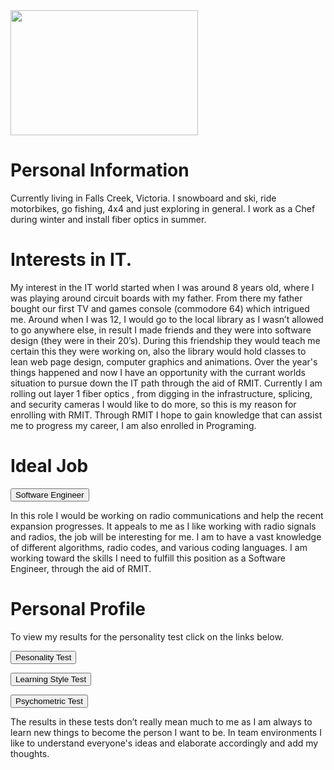 <!DOCTYPE html>
<html>
<head>
<title>"Zorren Miller"</title>
</head>
<body>
<img src="C:\Users\Zorren\Documents\UNI\Ass1" width="300" height="200">
<h1>Personal Information </h1>
<p>Currently living in Falls Creek, Victoria.   I snowboard and ski, ride motorbikes, go fishing, 4x4 and just exploring in general.
   I work as a Chef during winter and install fiber optics in summer.</p>


 
<h1>Interests in IT.</h1>  

<p> My interest in the IT world started when I was around 8 years old, where I was playing around circuit boards with my father.  From there my father bought our first TV and games console (commodore 64) which intrigued me.  Around when I was 12, I would go to the local library as I wasn’t allowed to go anywhere else, in result I made friends and they were into software design (they were in their 20’s).  During this friendship they would teach me certain this they were working on, also the library would hold classes to lean web page design, computer graphics and animations.  Over the year's things happened and now I have an opportunity with the currant worlds situation to pursue down the IT path through the aid of RMIT.  Currently I am rolling out layer 1 fiber optics , from digging in the infrastructure, splicing, and security cameras I would like to do more, so this is my reason for enrolling with RMIT.  Through RMIT I hope to gain knowledge that can assist me to progress my career, I am also enrolled in Programing.</p>



<h1>Ideal Job</h1>

<a herf="https://www.seek.com.au/job/50415933?type=promoted#searchRequestToken=eaaeece4-1967-4a5d-9d23-130e71a1a6bf/"></a> 
<button onclick="https://www.seek.com.au/job/50415933?type=promoted#searchRequestToken=eaaeece4-1967-4a5d-9d23-130e71a1a6bf='default.asp'">Software Engineer</button>


<p>In this role I would be working on radio communications and help the recent expansion progresses.  
It appeals to me as I like working with radio signals and radios, the job will be interesting for me.  
I am to have a vast knowledge of different algorithms, radio codes, and various coding languages.   
I am working toward the skills I need to fulfill this position as a Software Engineer, through the aid of RMIT.</p>

<h1>Personal Profile</h1>

<p>To view my results for the personality test click on the links below.</p>

<a herf="https://www.16personalities.com/profiles/ab5e570adfa5c/"></a>
<button onclick="https://www.16personalities.com/profiles/ab5e570adfa5c/='default.asp'">Pesonality Test</button>

<a herf="https://www.learning-styles-online.com/inventory/results.php/"></a>
<button onclick="https://www.learning-styles-online.com/inventory/results.php/='default.asp'">Learning Style Test</button>


<a herf="https://www.psychometricinstitute.com.au/report-free.asp?ctid=10216956/"></a>
<button onclick="https://www.psychometricinstitute.com.au/report-free.asp?ctid=10216956/='default.asp'">Psychometric Test</button>

<p>The results in these tests don’t really mean much to me as I am always to learn new things to become the person I want to be.  In team environments I like to understand everyone's ideas and elaborate accordingly and add my thoughts.</p>
</body>
</html>

